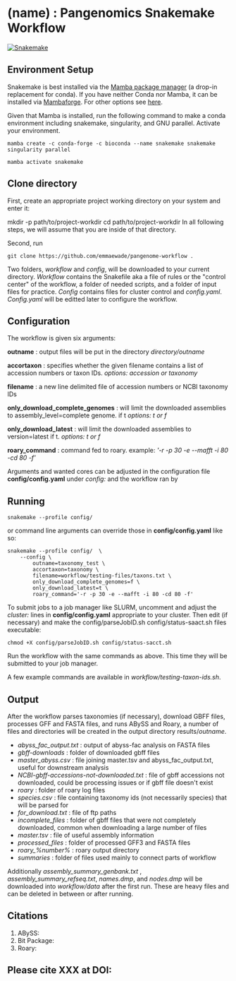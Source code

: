 # (name) : Pangenomics Snakemake Workflow
[![Snakemake](https://img.shields.io/badge/snakemake-≥7.25.0-brightgreen.svg)](https://snakemake.github.io)

## Environment Setup
Snakemake is best installed via the [Mamba package manager](https://github.com/mamba-org/mamba) (a drop-in replacement for conda). If you have neither Conda nor Mamba, it can be installed via [Mambaforge](https://github.com/conda-forge/miniforge#mambaforge). For other options see [here](https://github.com/mamba-org/mamba).

Given that Mamba is installed, run the following command to make a conda environment including snakemake, singularity, and GNU parallel. Activate your environment.

```
mamba create -c conda-forge -c bioconda --name snakemake snakemake singularity parallel

mamba activate snakemake
```

## Clone directory

First, create an appropriate project working directory on your system and enter it:

mkdir -p path/to/project-workdir
cd path/to/project-workdir
In all following steps, we will assume that you are inside of that directory.

Second, run
```
git clone https://github.com/emmaewade/pangenome-workflow . 
```

Two folders, *workflow* and *config*, will be downloaded to your current directory. *Workflow* contains the Snakefile aka a file of rules or the "control center" of the workflow, a folder of needed scripts, and a folder of input files for practice. *Config* contains files for cluster control and *config.yaml*. *Config.yaml* will be editted later to configure the workflow.

## Configuration

The workflow is given six arguments: 

**outname** : output files will be put in the directory *directory/outname*

**accortaxon** : specifies whether the given filename contains a list of accession numbers or taxon IDs. *options: accession or taxonomy*

**filename** : a new line delimited file of accession numbers or NCBI taxonomy IDs 

**only_download_complete_genomes** : will limit the downloaded assemblies to assembly_level=complete genome. if t *options: t or f*

**only_download_latest** : will limit the downloaded assemblies to version=latest if t. *options: t or f*

**roary_command** : command fed to roary. example: *'-r -p 30 -e --mafft -i 80 -cd 80 -f'*

Arguments and wanted cores can be adjusted in the configuration file **config/config.yaml** under *config:* and the workflow ran by 

## Running
```
snakemake --profile config/  
```

or command line arguments can override those in **config/config.yaml** like so: 

```
snakemake --profile config/  \
    --config \
        outname=taxonomy_test \
        accortaxon=taxonomy \
        filename=workflow/testing-files/taxons.txt \
        only_download_complete_genomes=f \
        only_download_latest=t \
        roary_command='-r -p 30 -e --mafft -i 80 -cd 80 -f'
```

To submit jobs to a job manager like SLURM, uncomment and adjust the *cluster:* lines in **config/config.yaml** appropriate to your cluster. Then edit (if necessary) and make the config/parseJobID.sh config/status-saact.sh files executable: 
```
chmod +X config/parseJobID.sh config/status-sacct.sh 
```
Run the workflow with the same commands as above. This time they will be submitted to your job manager. 

A few example commands are available in *workflow/testing-taxon-ids.sh*.

## Output
After the workflow parses taxonomies (if necessary), download GBFF files, processes GFF and FASTA files, and runs ABySS and Roary, a number of files and directories will be created in the output directory results/*outname*.

- *abyss_fac_output.txt* : output of abyss-fac analysis on FASTA files
- *gbff-downloads* : folder of downloaded gbff files
- *master_abyss.csv* : file joining master.tsv and abyss_fac_output.txt, useful for downstream analysis
- *NCBI-gbff-accessions-not-downloaded.txt* : file of gbff accessions not downloaded, could be processing issues or if gbff file doesn't exist
- *roary* : folder of roary log files
- *species.csv* : file containing taxonomy ids (not necessarily species) that will be parsed for
- *for_download.txt* : file of ftp paths 
- *incomplete_files* : folder of gbff files that were not completely downloaded, common when downloading a large number of files
- *master.tsv* : file of useful assembly information
- *processed_files* : folder of processed GFF3 and FASTA files
- *roary_%number%* : roary output directory
- *summaries* : folder of files used mainly to connect parts of workflow

Additionally *assembly_summary_genbank.txt* , *assembly_summary_refseq.txt*,  *names.dmp*, and  *nodes.dmp* will be downloaded into *workflow/data* after the first run. These are heavy files and can be deleted in between or after running. 

## Citations
1. ABySS:
2. Bit Package:
3. Roary: 

## Please cite XXX at DOI: 

